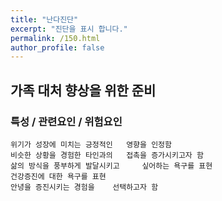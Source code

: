 ```yaml
---
title: "난다진단"
excerpt: "진단을 표시 합니다."
permalink: /150.html
author_profile: false
---
```

## 가족 대처 향상을 위한 준비



### 특성 / 관련요인 / 위험요인

>   

    위기가 성장에 미치는 긍정적인   영향을 인정함
    비슷한 상황을 경험한 타인과의   접촉을 증가시키고자 함
    삶의 방식을 풍부하게 발달시키고     싶어하는 욕구를 표현
    건강증진에 대한 욕구를 표현
    안녕을 증진시키는 경험을    선택하고자 함
